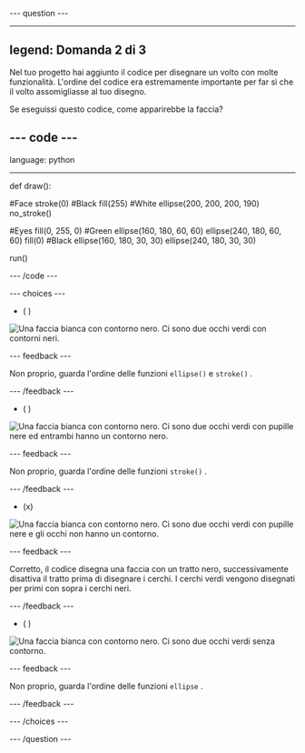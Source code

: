 --- question ---

---
legend: Domanda 2 di 3
---

Nel tuo progetto hai aggiunto il codice per disegnare un volto con molte funzionalità. L'ordine del codice era estremamente importante per far sì che il volto assomigliasse al tuo disegno.

Se eseguissi questo codice, come apparirebbe la faccia?

--- code ---
---
language: python

---

def draw():

  #Face stroke(0) #Black fill(255) #White ellipse(200, 200, 200, 190) no_stroke()

  #Eyes fill(0, 255, 0) #Green ellipse(160, 180, 60, 60) ellipse(240, 180, 60, 60) fill(0) #Black ellipse(160, 180, 30, 30) ellipse(240, 180, 30, 30)

run()

--- /code ---

--- choices ---

- ( )

![Una faccia bianca con contorno nero. Ci sono due occhi verdi con contorni neri.](images/face1.png)

 --- feedback ---

 Non proprio, guarda l'ordine delle funzioni `ellipse()` e `stroke()` .

 --- /feedback ---

- ( )

![Una faccia bianca con contorno nero. Ci sono due occhi verdi con pupille nere ed entrambi hanno un contorno nero.](images/face2.png)

 --- feedback ---

 Non proprio, guarda l'ordine delle funzioni `stroke()` .

 --- /feedback ---

- (x)

![Una faccia bianca con contorno nero. Ci sono due occhi verdi con pupille nere e gli occhi non hanno un contorno.](images/face3.png)

 --- feedback ---

 Corretto, il codice disegna una faccia con un tratto nero, successivamente disattiva il tratto prima di disegnare i cerchi. I cerchi verdi vengono disegnati per primi con sopra i cerchi neri.

 --- /feedback ---

- ( )

![Una faccia bianca con contorno nero. Ci sono due occhi verdi senza contorno.](images/face4.png)

 --- feedback ---

 Non proprio, guarda l'ordine delle funzioni `ellipse` .

 --- /feedback ---

--- /choices ---

--- /question ---
